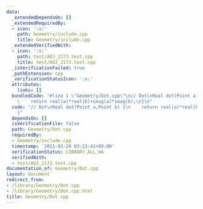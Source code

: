 ```yaml
---
data:
  _extendedDependsOn: []
  _extendedRequiredBy:
  - icon: ':x:'
    path: Geometry/include.cpp
    title: Geometry/include.cpp
  _extendedVerifiedWith:
  - icon: ':x:'
    path: test/AOJ_2173.test.cpp
    title: test/AOJ_2173.test.cpp
  _isVerificationFailed: true
  _pathExtension: cpp
  _verificationStatusIcon: ':x:'
  attributes:
    links: []
  bundledCode: "#line 1 \"Geometry/Dot.cpp\"\n// Dot\nReal dot(Point a,Point b) {\n\
    \    return real(a)*real(b)+imag(a)*imag(b);\n}\n"
  code: "// Dot\nReal dot(Point a,Point b) {\n    return real(a)*real(b)+imag(a)*imag(b);\n\
    }"
  dependsOn: []
  isVerificationFile: false
  path: Geometry/Dot.cpp
  requiredBy:
  - Geometry/include.cpp
  timestamp: '2021-03-29 03:23:41+09:00'
  verificationStatus: LIBRARY_ALL_WA
  verifiedWith:
  - test/AOJ_2173.test.cpp
documentation_of: Geometry/Dot.cpp
layout: document
redirect_from:
- /library/Geometry/Dot.cpp
- /library/Geometry/Dot.cpp.html
title: Geometry/Dot.cpp
---
```


